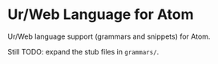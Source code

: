 # Ur/Web Language for Atom

Ur/Web language support (grammars and snippets) for Atom.


Still TODO: expand the stub files in `grammars/`.
